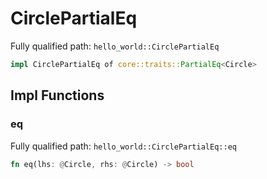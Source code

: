 # CirclePartialEq

Fully qualified path: `hello_world::CirclePartialEq`

```rust
impl CirclePartialEq of core::traits::PartialEq<Circle>
```

## Impl Functions

### eq

Fully qualified path: `hello_world::CirclePartialEq::eq`

```rust
fn eq(lhs: @Circle, rhs: @Circle) -> bool
```


